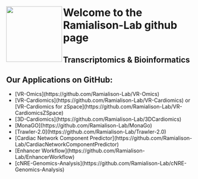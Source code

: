 
<div><img src="https://user-images.githubusercontent.com/79250095/192206702-40b2f24f-4df8-41b9-9ade-fbc9a5cd66d2.png" width="150" height="150" align="left"> <h1>Welcome to the Ramialison-Lab github page
  <h2>Transcriptomics & Bioinformatics 
</div>
  
<div>
  <h2></h2>
  <h2>Our Applications on GitHub:</h2>
  <ul>
    <li>[VR-Omics](https://github.com/Ramialison-Lab/VR-Omics)
    <li>[VR-Cardiomics](https://github.com/Ramialison-Lab/VR-Cardiomics) or [VR-Cardiomics for zSpace](https://github.com/Ramialison-Lab/VR-CardiomicsZSpace)
    <li>[3D-Cardiomics](https://github.com/Ramialison-Lab/3DCardiomics)
    <li>[MonaGO](https://github.com/Ramialison-Lab/MonaGo)
    <li>[Trawler-2.0](https://github.com/Ramialison-Lab/Trawler-2.0)
    <li>[Cardiac Network Component Predictor](https://github.com/Ramialison-Lab/CardiacNetworkComponentPredictor)
    <li>[Enhancer Workflow](https://github.com/Ramialison-Lab/EnhancerWorkflow)
    <li>[cNRE-Genomics-Analysis](https://github.com/Ramialison-Lab/cNRE-Genomics-Analysis)
  </ul>
</div>
